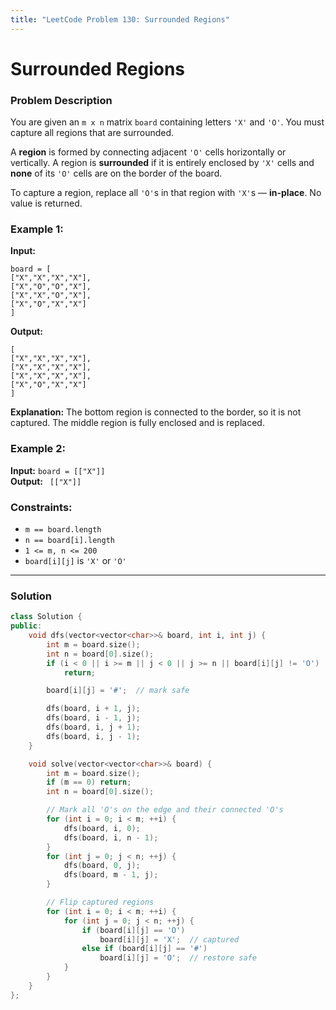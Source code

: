 ```yaml
---
title: "LeetCode Problem 130: Surrounded Regions"
---
```


# Surrounded Regions

### Problem Description

You are given an `m x n` matrix `board` containing letters `'X'` and `'O'`. You must capture all regions that are surrounded.

A **region** is formed by connecting adjacent `'O'` cells horizontally or vertically. A region is **surrounded** if it is entirely enclosed by `'X'` cells and **none** of its `'O'` cells are on the border of the board.

To capture a region, replace all `'O'`s in that region with `'X'`s — **in-place**. No value is returned.

### Example 1:

**Input:**

```
board = [
["X","X","X","X"],
["X","O","O","X"],
["X","X","O","X"],
["X","O","X","X"]
]
```


**Output:**


```
[
["X","X","X","X"],
["X","X","X","X"],
["X","X","X","X"],
["X","O","X","X"]
]
```

**Explanation:** The bottom region is connected to the border, so it is not captured. The middle region is fully enclosed and is replaced.

### Example 2:

**Input:** `board = [["X"]]`  
**Output:** ` [["X"]]`

### Constraints:

- `m == board.length`
- `n == board[i].length`
- `1 <= m, n <= 200`
- `board[i][j]` is `'X'` or `'O'`

---

### Solution

```cpp
class Solution {
public:
    void dfs(vector<vector<char>>& board, int i, int j) {
        int m = board.size();
        int n = board[0].size();
        if (i < 0 || i >= m || j < 0 || j >= n || board[i][j] != 'O')
            return;

        board[i][j] = '#';  // mark safe

        dfs(board, i + 1, j);
        dfs(board, i - 1, j);
        dfs(board, i, j + 1);
        dfs(board, i, j - 1);
    }

    void solve(vector<vector<char>>& board) {
        int m = board.size();
        if (m == 0) return;
        int n = board[0].size();

        // Mark all 'O's on the edge and their connected 'O's
        for (int i = 0; i < m; ++i) {
            dfs(board, i, 0);
            dfs(board, i, n - 1);
        }
        for (int j = 0; j < n; ++j) {
            dfs(board, 0, j);
            dfs(board, m - 1, j);
        }

        // Flip captured regions
        for (int i = 0; i < m; ++i) {
            for (int j = 0; j < n; ++j) {
                if (board[i][j] == 'O')
                    board[i][j] = 'X';  // captured
                else if (board[i][j] == '#')
                    board[i][j] = 'O';  // restore safe
            }
        }
    }
};
